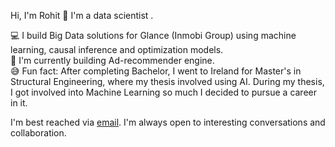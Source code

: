Hi, I'm Rohit 👋 I'm a data scientist . 

💻 I build Big Data solutions for Glance (Inmobi Group) using machine learning, causal inference and optimization models.  
🔭 I'm currently building Ad-recommender engine.  
😅 Fun fact: After completing Bachelor, I went to Ireland for Master's in Structural Engineering, where my thesis involved using AI. During my thesis, I got involved into Machine Learning so much I decided to pursue a career in it.  
  
I'm best reached via [email](work.rmehra@gmail.com). I'm always open to interesting conversations and collaboration.


